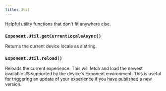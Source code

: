 ```yaml
---
title: Util
---
```


Helpful utility functions that don't fit anywhere else.

### `Exponent.Util.getCurrentLocaleAsync()`

Returns the current device locale as a string.

### `Exponent.Util.reload()`

Reloads the current experience. This will fetch and load the newest available JS supported by the device's Exponent environment. This is useful for triggering an update of your experience if you have published a new version.
